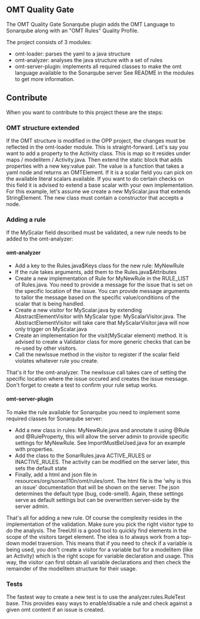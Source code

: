 ## OMT Quality Gate

The OMT Quality Gate Sonarqube plugin adds the OMT Language to Sonarqube along with an "OMT Rules" Quality Profile.

The project consists of 3 modules:

- omt-loader: parses the yaml to a java structure
- omt-analyzer: analyses the java structure with a set of rules
- omt-server-plugin: implements all required classes to make the omt language available to the Sonarqube server
  See README in the modules to get more information.

## Contribute

When you want to contribute to this project these are the steps:

### OMT structure extended

If the OMT structure is modified in the OPP project, the changes must be reflected in the omt-loader module.
This is straight-forward. Let's say you want to add a property to the Activity class. This is map so it resides under
maps / modelitem / Activity.java.
Then extend the static block that adds properties with a new key:value pair. The value is a function that takes a yaml
node
and returns an OMTElement. If it is a scalar field you can pick on the available literal scalars available. If you want
to
do certain checks on this field it is advised to extend a base scalar with your own implementation.
For this example, let's assume we create a new MyScalar.java that extends StringElement. The new class must contain a
constructor
that accepts a node.

### Adding a rule

If the MyScalar field described must be validated, a new rule needs to be added to the omt-analyzer:

#### omt-analyzer

- Add a key to the Rules.java$Keys class for the new rule: MyNewRule
- If the rule takes arguments, add them to the Rules.java$Attributes
- Create a new implementation of Rule for MyNewRule in the RULE_LIST of Rules.java. You need to provide a message
  for the issue that is set on the specific location of the issue. You can provide message arguments to tailor the
  message
  based on the specific value/conditions of the scalar that is being handled.
- Create a new visitor for MyScalar.java by extending AbstractElementVisitor with MyScalar type: MyScalarVisitor.java.
  The AbstractElementVisitor will take care that MyScalarVisitor.java will now only trigger on MyScalar.java
- Create an implementation for the visit(MyScalar element) method. It is advised to create a Validator class for more
  generic
  checks that can be re-used by other visitors.
- Call the newIssue method in the visitor to register if the scalar field violates whatever rule you create.

That's it for the omt-analyzer. The newIssue call takes care of setting the specific location where the issue occured
and creates the
issue message. Don't forget to create a test to confirm your rule setup works.

#### omt-server-plugin

To make the rule available for Sonarqube you need to implement some required classes for Sonarqube server:

- Add a new class in rules: MyNewRule.java and annotate it using @Rule and @RuleProperty, this will allow the server
  admin
  to provide specific settings for MyNewRule. See ImportMustBeUsed.java for an example with properties.
- Add the class to the SonarRules.java ACTIVE_RULES or INACTIVE_RULES. The activity can be modified on the server later,
  this sets the default state
- Finally, add a html and json file in resources/org/sonar/l10n/omt/rules/omt. The html file is the 'why is this an
  issue' documentation
  that will be shown on the server. The json determines the default type (bug, code-smell). Again, these settings serve
  as default settings
  but can be overwritten server-side by the server admin.

That's all for adding a new rule. Of course the complexity resides in the implementation of the validation. Make sure
you pick the right visitor type
to do the analysis. The TreeUtil is a good tool to quickly find elements in the scope of the visitors target element.
The idea is to always
work from a top-down model traversion. This means that if you need to check if a variable is being used, you don't
create a visitor
for a variable but for a modelitem (like an Activity) which is the right scope for variable declaration and usage.
This way, the visitor can first obtain all variable declarations and then check the remainder of the modelitem structure
for their usage.

### Tests

The fastest way to create a new test is to use the analyzer.rules.RuleTest base. This provides easy ways to
enable/disable
a rule and check against a given omt content if an issue is created.
